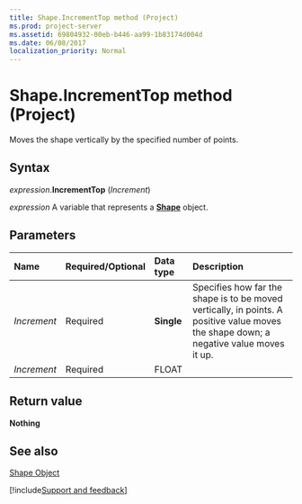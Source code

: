 ```yaml
---
title: Shape.IncrementTop method (Project)
ms.prod: project-server
ms.assetid: 69804932-00eb-b446-aa99-1b83174d004d
ms.date: 06/08/2017
localization_priority: Normal
---
```



# Shape.IncrementTop method (Project)
Moves the shape vertically by the specified number of points.

## Syntax

_expression_.**IncrementTop** (_Increment_)

_expression_ A variable that represents a **[Shape](Project.Shape.md)** object.


## Parameters



|Name|Required/Optional|Data type|Description|
|:-----|:-----|:-----|:-----|
| _Increment_|Required|**Single**|Specifies how far the shape is to be moved vertically, in points. A positive value moves the shape down; a negative value moves it up.|
| _Increment_|Required|FLOAT||

## Return value

 **Nothing**


## See also


[Shape Object](Project.shape.md)

[!include[Support and feedback](~/includes/feedback-boilerplate.md)]